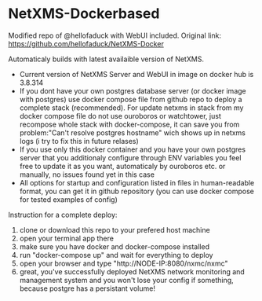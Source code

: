 # NetXMS-Dockerbased

Modified repo of @hellofaduck with WebUI included.
Original link: https://github.com/hellofaduck/NetXMS-Docker

Automaticaly builds with latest availaible version of NetXMS. 
- Current version of NetXMS Server and WebUI in image on docker hub is 3.8.314
- If you dont have your own postgres database server (or docker image with postgres) use docker compose file from github repo to deploy a complete stack (recommended). For update netxms in stack from my docker compose file do not use ouroboros or watchtower, just recompose whole stack with docker-compose, it can save you from problem:"Can't resolve postgres hostname" wich shows up in netxms logs (i try to fix this in future relases)
- If you use only this docker container and you have your own postgres server that you additionaly configure through ENV variables you feel free to update it as you want, automaticaly by ouroboros etc. or manually, no issues found yet in this case
- All options for startup and configuration listed in files in human-readable format, you can get it in github repository (you can use docker compose for tested examples of config)

Instruction for a complete deploy:
1) clone or download this repo to your prefered host machine
2) open your terminal app there
3) make sure you have docker and docker-compose installed
4) run "docker-compose up" and wait for everything to deploy
5) open your browser and type "http://NODE-IP:8080/nxmc/nxmc"
6) great, you've successfully deployed NetXMS network monitoring and management system and you won't lose your config if something, because postgre has a persistant volume!
